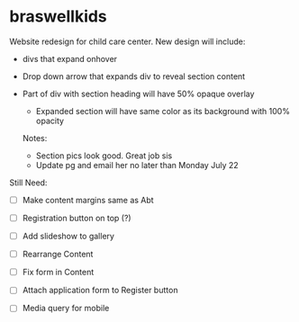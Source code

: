 # braswellkids
Website redesign for child care center. New design will include: 
- divs that expand onhover
- Drop down arrow that expands div to reveal section content
- Part of div with section heading will have 50% opaque overlay
  - Expanded section will have same color as its background with 100% opacity
  
  Notes:
  - Section pics look good. Great job sis
  - Update pg and email her no later than Monday July 22
  
 Still Need:
 - [ ] Make content margins same as Abt
 - [ ] Registration button on top (?)
 - [ ] Add slideshow to gallery
 - [ ] Rearrange Content
 - [ ] Fix form in Content
 - [ ] Attach application form to Register button
 - [ ] Media query for mobile
 
